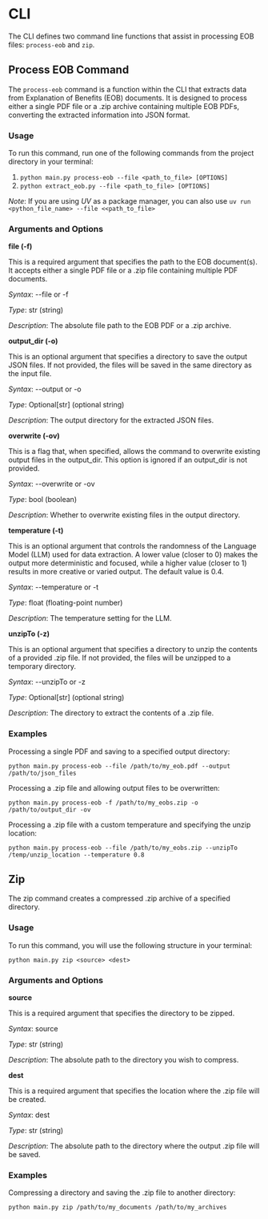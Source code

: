 # CLI

The CLI defines two command line functions that assist in processing EOB files: `process-eob` and `zip`.

## Process EOB Command

The `process-eob` command is a function within the CLI that extracts data from Explanation of Benefits (EOB) documents. It is designed to process either a single PDF file or a .zip archive containing multiple EOB PDFs, converting the extracted information into JSON format.

### Usage

To run this command, run one of the following commands from the project directory in your terminal:

1. `python main.py process-eob --file <path_to_file> [OPTIONS]`
2. `python extract_eob.py --file <path_to_file> [OPTIONS]`

_Note_: If you are using _UV_ as a package manager, you can also use `uv run <python_file_name> --file <<path_to_file>`

### Arguments and Options

**file (-f)**

This is a required argument that specifies the path to the EOB document(s). It accepts either a single PDF file or a .zip file containing multiple PDF documents.

_Syntax_: --file or -f

_Type_: str (string)

_Description_: The absolute file path to the EOB PDF or a .zip archive.

**output_dir (-o)**

This is an optional argument that specifies a directory to save the output JSON files. If not provided, the files will be saved in the same directory as the input file.

_Syntax_: --output or -o

_Type_: Optional[str] (optional string)

_Description_: The output directory for the extracted JSON files.

**overwrite (-ov)**

This is a flag that, when specified, allows the command to overwrite existing output files in the output_dir. This option is ignored if an output_dir is not provided.

_Syntax_: --overwrite or -ov

_Type_: bool (boolean)

_Description_: Whether to overwrite existing files in the output directory.

**temperature (-t)**

This is an optional argument that controls the randomness of the Language Model (LLM) used for data extraction. A lower value (closer to 0) makes the output more deterministic and focused, while a higher value (closer to 1) results in more creative or varied output. The default value is 0.4.

_Syntax_: --temperature or -t

_Type_: float (floating-point number)

_Description_: The temperature setting for the LLM.

**unzipTo (-z)**

This is an optional argument that specifies a directory to unzip the contents of a provided .zip file. If not provided, the files will be unzipped to a temporary directory.

_Syntax_: --unzipTo or -z

_Type_: Optional[str] (optional string)

_Description_: The directory to extract the contents of a .zip file.

### Examples

Processing a single PDF and saving to a specified output directory:

`python main.py process-eob --file /path/to/my_eob.pdf --output /path/to/json_files`

Processing a .zip file and allowing output files to be overwritten:

`python main.py process-eob -f /path/to/my_eobs.zip -o /path/to/output_dir -ov`

Processing a .zip file with a custom temperature and specifying the unzip location:

`python main.py process-eob --file /path/to/my_eobs.zip --unzipTo /temp/unzip_location --temperature 0.8`

## Zip

The zip command creates a compressed .zip archive of a specified directory.

### Usage

To run this command, you will use the following structure in your terminal:

`python main.py zip <source> <dest>`

### Arguments and Options

**source**

This is a required argument that specifies the directory to be zipped.

_Syntax_: source

_Type_: str (string)

_Description_: The absolute path to the directory you wish to compress.

**dest**

This is a required argument that specifies the location where the .zip file will be created.

_Syntax_: dest

_Type_: str (string)

_Description_: The absolute path to the directory where the output .zip file will be saved.

### Examples

Compressing a directory and saving the .zip file to another directory:

`python main.py zip /path/to/my_documents /path/to/my_archives`
